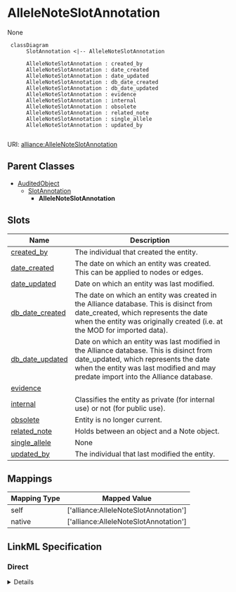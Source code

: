 # AlleleNoteSlotAnnotation

None


```mermaid
 classDiagram
      SlotAnnotation <|-- AlleleNoteSlotAnnotation
      
      AlleleNoteSlotAnnotation : created_by
      AlleleNoteSlotAnnotation : date_created
      AlleleNoteSlotAnnotation : date_updated
      AlleleNoteSlotAnnotation : db_date_created
      AlleleNoteSlotAnnotation : db_date_updated
      AlleleNoteSlotAnnotation : evidence
      AlleleNoteSlotAnnotation : internal
      AlleleNoteSlotAnnotation : obsolete
      AlleleNoteSlotAnnotation : related_note
      AlleleNoteSlotAnnotation : single_allele
      AlleleNoteSlotAnnotation : updated_by
      

```



URI: [alliance:AlleleNoteSlotAnnotation](http://alliancegenome.org/AlleleNoteSlotAnnotation)


## Parent Classes

* [AuditedObject](AuditedObject.md)
    * [SlotAnnotation](SlotAnnotation.md)
        * **AlleleNoteSlotAnnotation**




<!-- no inheritance hierarchy -->


## Slots

| Name | Description  |
| ---  | ---  |
| [created_by](created_by.md) | The individual that created the entity. |
| [date_created](date_created.md) | The date on which an entity was created. This can be applied to nodes or edges. |
| [date_updated](date_updated.md) | Date on which an entity was last modified. |
| [db_date_created](db_date_created.md) | The date on which an entity was created in the Alliance database.  This is disinct from date_created, which represents the date when the entity was originally created (i.e. at the MOD for imported data). |
| [db_date_updated](db_date_updated.md) | Date on which an entity was last modified in the Alliance database.  This is disinct from date_updated, which represents the date when the entity was last modified and may predate import into the Alliance database. |
| [evidence](evidence.md) |  |
| [internal](internal.md) | Classifies the entity as private (for internal use) or not (for public use). |
| [obsolete](obsolete.md) | Entity is no longer current. |
| [related_note](related_note.md) | Holds between an object and a Note object. |
| [single_allele](single_allele.md) | None |
| [updated_by](updated_by.md) | The individual that last modified the entity. |


## Mappings

| Mapping Type | Mapped Value |
| ---  | ---  |
| self | ['alliance:AlleleNoteSlotAnnotation'] |
| native | ['alliance:AlleleNoteSlotAnnotation'] |




## LinkML Specification

<!-- TODO: investigate https://stackoverflow.com/questions/37606292/how-to-create-tabbed-code-blocks-in-mkdocs-or-sphinx -->

### Direct

<details>
```yaml
name: AlleleNoteSlotAnnotation
from_schema: https://github.com/alliance-genome/agr_curation_schema/src/schema/allele
is_a: SlotAnnotation
slots:
- single_allele
- related_note
slot_usage:
  single_allele:
    name: single_allele
    domain_of:
    - AlleleDatabaseStatusSlotAnnotation
    - AlleleFullNameSlotAnnotation
    - AlleleFunctionalImpactSlotAnnotation
    - AlleleGermlineTransmissionStatusSlotAnnotation
    - AlleleInheritanceModeSlotAnnotation
    - AlleleMolecularMutationSlotAnnotation
    - AlleleMutationTypeSlotAnnotation
    - AlleleNomenclatureEventSlotAnnotation
    - AlleleNoteSlotAnnotation
    - AlleleSecondaryIdSlotAnnotation
    - AlleleSymbolSlotAnnotation
    - AlleleSynonymSlotAnnotation
    - AffectedGenomicModelComponent
    required: true
  related_note:
    name: related_note
    domain_of:
    - AlleleNoteSlotAnnotation
    - AlleleGenomicEntityAssociation
    - GeneCluster
    - GeneCollection
    - GeneNomenclatureSet
    - Operon
    required: true

```
</details>

### Induced

<details>
```yaml
name: AlleleNoteSlotAnnotation
from_schema: https://github.com/alliance-genome/agr_curation_schema/src/schema/allele
is_a: SlotAnnotation
slot_usage:
  single_allele:
    name: single_allele
    domain_of:
    - AlleleDatabaseStatusSlotAnnotation
    - AlleleFullNameSlotAnnotation
    - AlleleFunctionalImpactSlotAnnotation
    - AlleleGermlineTransmissionStatusSlotAnnotation
    - AlleleInheritanceModeSlotAnnotation
    - AlleleMolecularMutationSlotAnnotation
    - AlleleMutationTypeSlotAnnotation
    - AlleleNomenclatureEventSlotAnnotation
    - AlleleNoteSlotAnnotation
    - AlleleSecondaryIdSlotAnnotation
    - AlleleSymbolSlotAnnotation
    - AlleleSynonymSlotAnnotation
    - AffectedGenomicModelComponent
    required: true
  related_note:
    name: related_note
    domain_of:
    - AlleleNoteSlotAnnotation
    - AlleleGenomicEntityAssociation
    - GeneCluster
    - GeneCollection
    - GeneNomenclatureSet
    - Operon
    required: true
attributes:
  single_allele:
    name: single_allele
    from_schema: https://github.com/alliance-genome/agr_curation_schema/src/schema/allele
    multivalued: false
    alias: single_allele
    owner: AlleleNoteSlotAnnotation
    domain_of:
    - AlleleDatabaseStatusSlotAnnotation
    - AlleleFullNameSlotAnnotation
    - AlleleFunctionalImpactSlotAnnotation
    - AlleleGermlineTransmissionStatusSlotAnnotation
    - AlleleInheritanceModeSlotAnnotation
    - AlleleMolecularMutationSlotAnnotation
    - AlleleMutationTypeSlotAnnotation
    - AlleleNomenclatureEventSlotAnnotation
    - AlleleNoteSlotAnnotation
    - AlleleSecondaryIdSlotAnnotation
    - AlleleSymbolSlotAnnotation
    - AlleleSynonymSlotAnnotation
    - AffectedGenomicModelComponent
    range: Allele
    required: true
  related_note:
    name: related_note
    description: Holds between an object and a Note object.
    from_schema: https://github.com/alliance-genome/agr_curation_schema/core.yaml
    multivalued: false
    alias: related_note
    owner: AlleleNoteSlotAnnotation
    domain_of:
    - AlleleNoteSlotAnnotation
    - AlleleGenomicEntityAssociation
    - GeneCluster
    - GeneCollection
    - GeneNomenclatureSet
    - Operon
    range: Note
    required: true
  evidence:
    name: evidence
    description: ''
    from_schema: https://github.com/alliance-genome/agr_curation_schema/src/schema/reference
    multivalued: true
    alias: evidence
    owner: AlleleNoteSlotAnnotation
    domain_of:
    - AlleleGenerationMethodAssociation
    - Note
    - SlotAnnotation
    - Association
    range: InformationContentEntity
  created_by:
    name: created_by
    description: The individual that created the entity.
    from_schema: https://github.com/alliance-genome/agr_curation_schema/core.yaml
    domain: AuditedObject
    multivalued: false
    alias: created_by
    owner: AlleleNoteSlotAnnotation
    domain_of:
    - AuditedObject
    range: Person
  date_created:
    name: date_created
    description: The date on which an entity was created. This can be applied to nodes
      or edges.
    from_schema: https://github.com/alliance-genome/agr_curation_schema/core.yaml
    aliases:
    - creation_date
    exact_mappings:
    - dct:createdOn
    - WIKIDATA_PROPERTY:P577
    alias: date_created
    owner: AlleleNoteSlotAnnotation
    domain_of:
    - AuditedObject
    - AuditedObjectDTO
    range: datetime
  updated_by:
    name: updated_by
    description: The individual that last modified the entity.
    from_schema: https://github.com/alliance-genome/agr_curation_schema/core.yaml
    domain: AuditedObject
    multivalued: false
    alias: updated_by
    owner: AlleleNoteSlotAnnotation
    domain_of:
    - AuditedObject
    range: Person
  date_updated:
    name: date_updated
    description: Date on which an entity was last modified.
    from_schema: https://github.com/alliance-genome/agr_curation_schema/core.yaml
    aliases:
    - date_last_modified
    alias: date_updated
    owner: AlleleNoteSlotAnnotation
    domain_of:
    - AuditedObject
    - AuditedObjectDTO
    range: datetime
  db_date_created:
    name: db_date_created
    description: The date on which an entity was created in the Alliance database.  This
      is disinct from date_created, which represents the date when the entity was
      originally created (i.e. at the MOD for imported data).
    from_schema: https://github.com/alliance-genome/agr_curation_schema/core.yaml
    alias: db_date_created
    owner: AlleleNoteSlotAnnotation
    domain_of:
    - AuditedObject
    - AuditedObjectDTO
    range: datetime
  db_date_updated:
    name: db_date_updated
    description: Date on which an entity was last modified in the Alliance database.  This
      is disinct from date_updated, which represents the date when the entity was
      last modified and may predate import into the Alliance database.
    from_schema: https://github.com/alliance-genome/agr_curation_schema/core.yaml
    alias: db_date_updated
    owner: AlleleNoteSlotAnnotation
    domain_of:
    - AuditedObject
    - AuditedObjectDTO
    range: datetime
  internal:
    name: internal
    description: Classifies the entity as private (for internal use) or not (for public
      use).
    notes:
    - Default value is true.
    from_schema: https://github.com/alliance-genome/agr_curation_schema/core.yaml
    alias: internal
    owner: AlleleNoteSlotAnnotation
    domain_of:
    - AuditedObject
    - AuditedObjectDTO
    range: boolean
    required: true
  obsolete:
    name: obsolete
    description: Entity is no longer current.
    notes:
    - Obsolete entities are preserved in the database for posterity but should not
      be publicly displayed.
    from_schema: https://github.com/alliance-genome/agr_curation_schema/core.yaml
    alias: obsolete
    owner: AlleleNoteSlotAnnotation
    domain_of:
    - AuditedObject
    - AuditedObjectDTO
    range: boolean

```
</details>